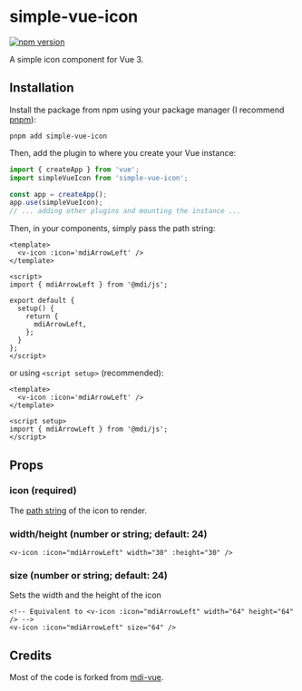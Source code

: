 # simple-vue-icon

[![npm version](https://badge.fury.io/js/simple-vue-icon.svg)](https://badge.fury.io/js/simple-vue-icon)

A simple icon component for Vue 3.

## Installation

Install the package from npm using your package manager (I recommend [pnpm](https://pnpm.io/)):

```shell
pnpm add simple-vue-icon
```

Then, add the plugin to where you create your Vue instance:

```typescript
import { createApp } from 'vue';
import simpleVueIcon from 'simple-vue-icon';

const app = createApp();
app.use(simpleVueIcon);
// ... adding other plugins and mounting the instance ...
```

Then, in your components, simply pass the path string:

```vue
<template>
  <v-icon :icon='mdiArrowLeft' />
</template>

<script>
import { mdiArrowLeft } from '@mdi/js';

export default {
  setup() {
    return {
      mdiArrowLeft,
    };
  }
};
</script>
```

or using `<script setup>` (recommended):

```vue
<template>
  <v-icon :icon='mdiArrowLeft' />
</template>

<script setup>
import { mdiArrowLeft } from '@mdi/js';
</script>
```

## Props

### icon (required)

The [path string](https://developer.mozilla.org/en-US/docs/Web/SVG/Attribute/d) of the icon to render.

### width/height (number or string; default: 24)

```vue
<v-icon :icon="mdiArrowLeft" width="30" :height="30" />
```

### size (number or string; default: 24)

Sets the width and the height of the icon

```vue
<!-- Equivalent to <v-icon :icon="mdiArrowLeft" width="64" height="64" /> -->
<v-icon :icon="mdiArrowLeft" size="64" />
```

## Credits

Most of the code is forked from [mdi-vue](https://github.com/therufa/mdi-vue).
